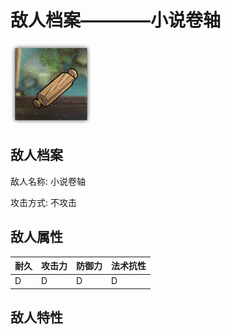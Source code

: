 # 敌人档案————小说卷轴

![小说卷轴](./eneIcons/小说卷轴.png)

## 敌人档案

敌人名称: 小说卷轴

攻击方式: 不攻击

## 敌人属性

| 耐久      | 攻击力  | 防御力 | 法术抗性 |
|---------|------|-----|------|
| D | D | D | D |

## 敌人特性
> 
